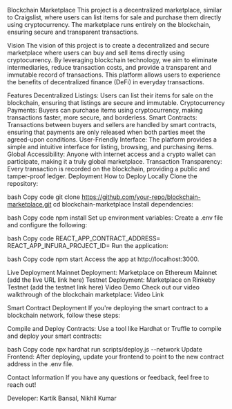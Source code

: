 Blockchain Marketplace
This project is a decentralized marketplace, similar to Craigslist, where users can list items for sale and purchase them directly using cryptocurrency. The marketplace runs entirely on the blockchain, ensuring secure and transparent transactions.

Vision
The vision of this project is to create a decentralized and secure marketplace where users can buy and sell items directly using cryptocurrency. By leveraging blockchain technology, we aim to eliminate intermediaries, reduce transaction costs, and provide a transparent and immutable record of transactions. This platform allows users to experience the benefits of decentralized finance (DeFi) in everyday transactions.

Features
Decentralized Listings: Users can list their items for sale on the blockchain, ensuring that listings are secure and immutable.
Cryptocurrency Payments: Buyers can purchase items using cryptocurrency, making transactions faster, more secure, and borderless.
Smart Contracts: Transactions between buyers and sellers are handled by smart contracts, ensuring that payments are only released when both parties meet the agreed-upon conditions.
User-Friendly Interface: The platform provides a simple and intuitive interface for listing, browsing, and purchasing items.
Global Accessibility: Anyone with internet access and a crypto wallet can participate, making it a truly global marketplace.
Transaction Transparency: Every transaction is recorded on the blockchain, providing a public and tamper-proof ledger.
Deployment
How to Deploy Locally
Clone the repository:

bash
Copy code
git clone https://github.com/your-repo/blockchain-marketplace.git
cd blockchain-marketplace
Install dependencies:

bash
Copy code
npm install
Set up environment variables: Create a .env file and configure the following:

bash
Copy code
REACT_APP_CONTRACT_ADDRESS=<Your Deployed Smart Contract Address>
REACT_APP_INFURA_PROJECT_ID=<Your Infura Project ID or RPC URL>
Run the application:

bash
Copy code
npm start
Access the app at http://localhost:3000.

Live Deployment
Mainnet Deployment: Marketplace on Ethereum Mainnet (add the live URL link here)
Testnet Deployment: Marketplace on Rinkeby Testnet (add the testnet link here)
Video Demo
Check out our video walkthrough of the blockchain marketplace: Video Link

Smart Contract Deployment
If you're deploying the smart contract to a blockchain network, follow these steps:

Compile and Deploy Contracts: Use a tool like Hardhat or Truffle to compile and deploy your smart contracts:

bash
Copy code
npx hardhat run scripts/deploy.js --network <network-name>
Update Frontend: After deploying, update your frontend to point to the new contract address in the .env file.

Contact Information
If you have any questions or feedback, feel free to reach out!

Developer: Kartik Bansal, Nikhil Kumar

